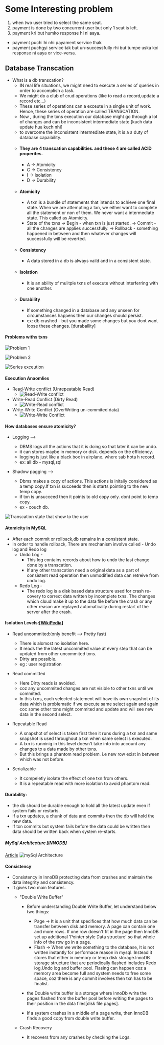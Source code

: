 # Some Interesting problem

1. when two user tried to select the same seat.
2. payment is done by two concurrent user but only 1 seat is left.
3. payment kri but humko response hi ni aaya.
 - payment puchi hi nhi payament service thak
 - payment puchgyi service tak but un-successfully rhi but tumpe uska koi response ni aaya or vice-versa.

 ## Database Transcation
  - What is a db transcation?
    - IN real life situations, we might need to execute a series of queries in order to accomplish a task.
    - We might do a club of crud operations (like to read a record,update a record etc...)
    - These series of operations can a exceute in a single unit of work. Hence, these series of operation are called TRANSCATION.
    - Now , during the txns execution our database might go through a lot of changes and can be inconsistent intermediate state.[kuch data update hua kuch nhi]
    - to overcome the inconsistent intermediate state, it is a a duty of database capaibility.
    - #### They are 4 transcation capabilities. and these 4 are called ACID properites.
        - A -> Atomicity
        - C -> Consistency
        - I -> Isolation
        - D -> Durability
     -  #### Atomicity
         - A txn is a bundle of statements that intends to achieve one final state. When we are attempting a txn, we either want to complete all the statement or non of them. We never want a intermediate state. This called as Atomicity.
         - State of the txns
            -> Begin - when txn is just started.
            -> Commit - all the changes are applies successfully.
            -> Rollback - something happened in between and then whatever changes will successfully will be reverted.
     - #### Consistency
        - A data stored in a db is always vaild and in a consistent state.
     - #### Isolation
        - It is an ability of mulitple txns of execute without interferring with one another.
    - #### Durability
        - If something changed in a database and any unseen for circumstances happens then our changes should persist.
        - ex: db crashed - but you made some changes but you dont want loose these changes. [durabaility]
 

 #### Problems withs txns

   ![Problem 1](./images/Problem-1.png)

   ![Problem 2](./images/problem-2.png)

   ![Series exceution](<./images/series execution.png>)

 #### Execution Anaomlies 

   - Read-Write conflict (Unrepeatable Read)
      - ![Read-Write conflict](./images/execution_ano-1.png)
   - Write-Read Conflict (Dirty Read) 
      - ![Write-Read conflict](./images/execution_ano-2.png)
   - Write-Write Conflict (OverWriting un-commited data)
      - ![ Write-Write Conflict](./images/execution_ano-3.png)



#### How databases ensure atomicity?
   - Logging --> 
      - DBMS logs all the actions that it is doing so that later it can be undo.
      - it can stores maybe in memory or disk. depends on the efficiency.
      - logging is just like a black box in airplane. where sab hota h record.
      - ex: all db - mysql,sql

   - Shadow pagging --> 
      - Dbms makes a copy of actions. This actions is initally considered as a temp copy.If txn is succeeds then is starts pointing to the new temp copy.
      - if txn is unsucceed then it points to old copy only. dont point to temp copy.
      - ex - couch db.

 ![Transcation state that show to the user](image.png)


 #### Atomicity in MySQL
   - After each commit or rollback,db remains in a consistent state.
   - In order to handle rollback, There are mechanism involve called - Undo log and Redo log
      - Undo Log - 
        - This log contains records about how to undo the last change done by a transcation.
        - If any other transcation need a original data as a part of consistent read operation then unmodified data can retreive from undo log.
      - Redo Log - 
        - The redo log is a disk based data structure used for crash re-covery to correct data written  by incomplete txns. The changes which cloud make it up to the data file before the crash or any other reason are replayed automatically during restart of the server after the crash.
 

#### Isolation Levels:[[WikiPedia](https://en.wikipedia.org/wiki/Isolation_(database_systems))]
   - Read uncommited:(only benefit --> Pretty fast)
      - There is alomost no isolation here.
      - It reads the the latest uncommited value at every step that can  be updated from other uncommited txns.
      - Dirty are possible.
      - eg : user registration
   
   - Read committed
      - Here Dirty reads is avoided.
      - coz any uncommited changes are not visible to other txns until we commited.
      - In this txns, each selected statement will have its own snapshot of its data which is problematic if we execute same select again and again coc some other txns might commited and update and will see new data in the second select.
      
   - Repeatable Read
      - A snapshot of select is taken first then it runs during a txn and same snapshot is used throughout a txn when same select is executed.
      - A txn is runninig in this level doesn't take into into account any changes to a data made by other txns.
      - But this brings a phantom read problem. i.e new row exist in between which was not before.
   
   - Serializable
      - It compeletly isolate the effect of one txn from others.
      - It is a repeatable read with more isolation to avoid phantom read.

   
#### Durability:
   - the db should be durable enough to hold all the latest update even if system fails or restarts.
   - If a txn updates, a chunk of data and commits then the db will hold the new data.
   - If txn commits but system fails before the data could be written then data should be written back when system re-starts.


##### MySql Architecture [INNODB]
[Article](https://medium.com/geekculture/mysql-storage-engine-innodb-45296fb49e31#:~:text=InnoDB%20is%20the%20default%20storage,is%20the%20most%20recent%20data.)
![mySql Architecture](./images/mysql-arc.png)



#### Consistency

 - Consistency in InnoDB protecting data from crashes and maintain the data integrity and consistency.
 - It gives two main features.
   - "Double Write Buffer"
     - Before understanding Double Write Buffer, let understand below two things:
         - Page -> It is a unit that specifices that how much data can be transfer between disk and memory. A page can contain one and  more rows. If one row doesn't fit in the page then InnoDB set up additional 'Pointer style Data structure' so that whole info of the row go in a  page.
         - Flash -> When we write something to the database, It is not written instantly for performace reason in mysql. Instead it stores that either in memory or temp disk storage.InnoDB storage structure that are periodically flashed includes Redo log,Undo log and buffer pool. Flasing can happen coz a memory area become full and system needs to free some space, coz there is any commit involves then txn has to be finalist.

      - the Double write buffer is a storage  where InnoDb write the pages flashed from the buffer pool before writing the pages to their position in the data files[disk file pages].
      - If a system crashes in a middle of a page write, then InnoDB finds a good copy from double write buffer.
   

   - Crash Recovery 
      - It recovers from any crashes by checking the Logs.
